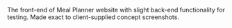 The front-end of Meal Planner website with slight back-end functionality for testing. Made exact to client-supplied concept screenshots.

